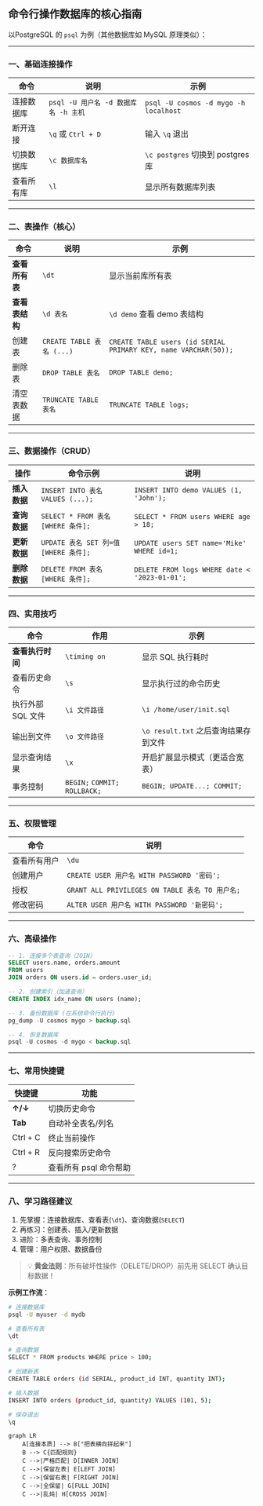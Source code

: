 ## 命令行操作数据库的核心指南

以PostgreSQL 的 `psql` 为例（其他数据库如 MySQL 原理类似）：

---

### 一、基础连接操作
| 命令 | 说明 | 示例 |
|------|------|------|
| 连接数据库 | `psql -U 用户名 -d 数据库名 -h 主机` | `psql -U cosmos -d mygo -h localhost` |
| 断开连接 | `\q` 或 `Ctrl + D` | 输入 `\q` 退出 |
| 切换数据库 | `\c 数据库名` | `\c postgres` 切换到 postgres 库 |
| 查看所有库 | `\l` | 显示所有数据库列表 |

---

### 二、表操作（核心）
| 命令 | 说明 | 示例 |
|------|------|------|
| **查看所有表** | `\dt` | 显示当前库所有表 |
| **查看表结构** | `\d 表名` | `\d demo` 查看 demo 表结构 |
| 创建表 | `CREATE TABLE 表名 (...)` | ```CREATE TABLE users (id SERIAL PRIMARY KEY, name VARCHAR(50));``` |
| 删除表 | `DROP TABLE 表名` | `DROP TABLE demo;` |
| 清空表数据 | `TRUNCATE TABLE 表名` | `TRUNCATE TABLE logs;` |

---

### 三、数据操作（CRUD）
| 操作 | 命令示例 | 说明 |
|------|----------|------|
| **插入数据** | `INSERT INTO 表名 VALUES (...);` | `INSERT INTO demo VALUES (1, 'John');` |
| **查询数据** | `SELECT * FROM 表名 [WHERE 条件];` | `SELECT * FROM users WHERE age > 18;` |
| **更新数据** | `UPDATE 表名 SET 列=值 [WHERE 条件];` | `UPDATE users SET name='Mike' WHERE id=1;` |
| **删除数据** | `DELETE FROM 表名 [WHERE 条件];` | `DELETE FROM logs WHERE date < '2023-01-01';` |

---

### 四、实用技巧
| 命令 | 作用 | 示例 |
|------|------|------|
| **查看执行时间** | `\timing on` | 显示 SQL 执行耗时 |
| 查看历史命令 | `\s` | 显示执行过的命令历史 |
| 执行外部 SQL 文件 | `\i 文件路径` | `\i /home/user/init.sql` |
| 输出到文件 | `\o 文件路径` | `\o result.txt` 之后查询结果存到文件 |
| 显示查询结果 | `\x` | 开启扩展显示模式（更适合宽表） |
| 事务控制 | `BEGIN;` `COMMIT;` `ROLLBACK;` | ```BEGIN; UPDATE...; COMMIT;``` |

---

### 五、权限管理
| 命令 | 说明 |
|------|------|
| 查看所有用户 | `\du` |
| 创建用户 | `CREATE USER 用户名 WITH PASSWORD '密码';` |
| 授权 | `GRANT ALL PRIVILEGES ON TABLE 表名 TO 用户名;` |
| 修改密码 | `ALTER USER 用户名 WITH PASSWORD '新密码';` |

---

### 六、高级操作
```sql
-- 1. 连接多个表查询（JOIN）
SELECT users.name, orders.amount 
FROM users 
JOIN orders ON users.id = orders.user_id;

-- 2. 创建索引（加速查询）
CREATE INDEX idx_name ON users (name);

-- 3. 备份数据库 (在系统命令行执行)
pg_dump -U cosmos mygo > backup.sql

-- 4. 恢复数据库
psql -U cosmos -d mygo < backup.sql
```

---

### 七、常用快捷键
| 快捷键 | 功能 |
|--------|------|
| **↑/↓** | 切换历史命令 |
| **Tab** | 自动补全表名/列名 |
| Ctrl + C | 终止当前操作 |
| Ctrl + R | 反向搜索历史命令 |
| \? | 查看所有 psql 命令帮助 |

---

### 八、学习路径建议
1. 先掌握：连接数据库、查看表(`\dt`)、查询数据(`SELECT`)
2. 再练习：创建表、插入/更新数据
3. 进阶：多表查询、事务控制
4. 管理：用户权限、数据备份

> 💡 **黄金法则**：所有破坏性操作（DELETE/DROP）前先用 SELECT 确认目标数据！

**示例工作流**：
```bash
# 连接数据库
psql -U myuser -d mydb

# 查看所有表
\dt

# 查询数据
SELECT * FROM products WHERE price > 100;

# 创建新表
CREATE TABLE orders (id SERIAL, product_id INT, quantity INT);

# 插入数据
INSERT INTO orders (product_id, quantity) VALUES (101, 5);

# 保存退出
\q
```


```mermaid
graph LR
    A[连接本质] --> B["把表横向拼起来"]
    B --> C{匹配规则}
    C -->|严格匹配| D[INNER JOIN]
    C -->|保留左表| E[LEFT JOIN]
    C -->|保留右表| F[RIGHT JOIN]
    C -->|全保留| G[FULL JOIN]
    C -->|乱炖| H[CROSS JOIN]
```

